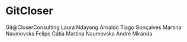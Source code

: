 ﻿# GitCloser
Git@CloserConsulting
Laura Ndayong
Arnaldo
Tiago Gonçalves
Martina Naumovska 
Felipe
Cátia
Martina Naumovska 
André Miranda